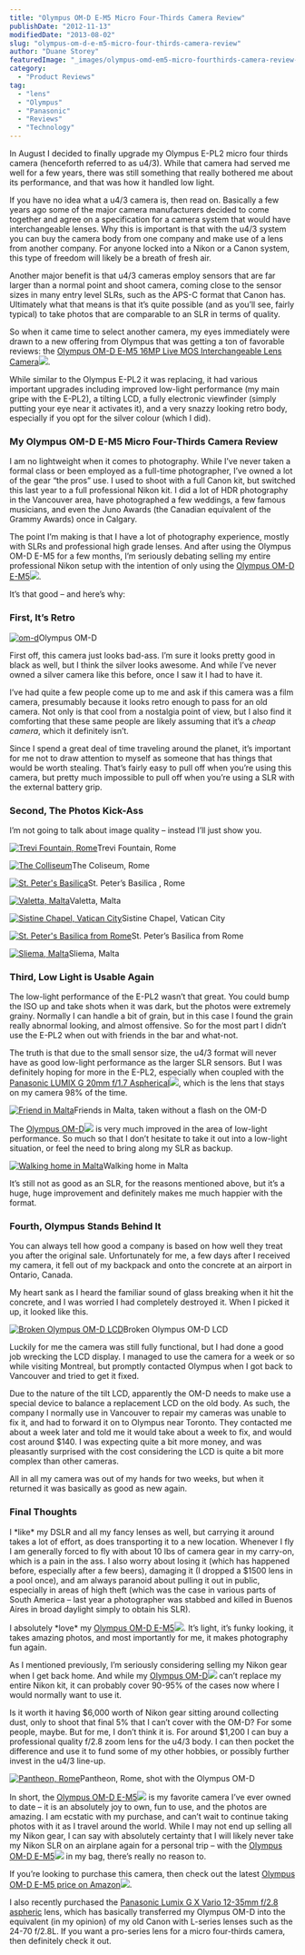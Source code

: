 ```yaml
---
title: "Olympus OM-D E-M5 Micro Four-Thirds Camera Review"
publishDate: "2012-11-13"
modifiedDate: "2013-08-02"
slug: "olympus-om-d-e-m5-micro-four-thirds-camera-review"
author: "Duane Storey"
featuredImage: "_images/olympus-omd-em5-micro-fourthirds-camera-review-featured.jpg"
category:
  - "Product Reviews"
tag:
  - "lens"
  - "Olympus"
  - "Panasonic"
  - "Reviews"
  - "Technology"
---
```


In August I decided to finally upgrade my Olympus E-PL2 micro four thirds camera (henceforth referred to as u4/3). While that camera had served me well for a few years, there was still something that really bothered me about its performance, and that was how it handled low light.

If you have no idea what a u4/3 camera is, then read on. Basically a few years ago some of the major camera manufacturers decided to come together and agree on a specification for a camera system that would have interchangeable lenses. Why this is important is that with the u4/3 system you can buy the camera body from one company and make use of a lens from another company. For anyone locked into a Nikon or a Canon system, this type of freedom will likely be a breath of fresh air.

Another major benefit is that u4/3 cameras employ sensors that are far larger than a normal point and shoot camera, coming close to the sensor sizes in many entry level SLRs, such as the APS-C format that Canon has. Ultimately what that means is that it’s quite possible (and as you’ll see, fairly typical) to take photos that are comparable to an SLR in terms of quality.

So when it came time to select another camera, my eyes immediately were drawn to a new offering from Olympus that was getting a ton of favorable reviews: the [Olympus OM-D E-M5 16MP Live MOS Interchangeable Lens Camera](http://www.amazon.com/gp/product/B0074WDFHM/ref=as_li_tf_tl?ie=UTF8&camp=1789&creative=9325&creativeASIN=B0074WDFHM&linkCode=as2&tag=duanstor-20)![](_images/_images/_images/_images/_images/_images/_images/_images/http://www.assoc-amazon.com/e/ir?t=duanstor-20&l=as2&o=1&a=B0074WDFHM).

While similar to the Olympus E-PL2 it was replacing, it had various important upgrades including improved low-light performance (my main gripe with the E-PL2), a tilting LCD, a fully electronic viewfinder (simply putting your eye near it activates it), and a very snazzy looking retro body, especially if you opt for the silver colour (which I did).

### My Olympus OM-D E-M5 Micro Four-Thirds Camera Review

I am no lightweight when it comes to photography. While I’ve never taken a formal class or been employed as a full-time photographer, I’ve owned a lot of the gear “the pros” use. I used to shoot with a full Canon kit, but switched this last year to a full professional Nikon kit. I did a lot of HDR photography in the Vancouver area, have photographed a few weddings, a few famous musicians, and even the Juno Awards (the Canadian equivalent of the Grammy Awards) once in Calgary.

The point I’m making is that I have a lot of photography experience, mostly with SLRs and professional high grade lenses. And after using the Olympus OM-D E-M5 for a few months, I’m seriously debating selling my entire professional Nikon setup with the intention of only using the [Olympus OM-D E-M5](http://www.amazon.com/gp/product/B0074WDFHM/ref=as_li_tf_tl?ie=UTF8&camp=1789&creative=9325&creativeASIN=B0074WDFHM&linkCode=as2&tag=duanstor-20)![](_images/_images/_images/_images/_images/_images/_images/_images/http://www.assoc-amazon.com/e/ir?t=duanstor-20&l=as2&o=1&a=B0074WDFHM).

It’s that good – and here’s why:

### First, It’s Retro

[![](_images/olympus-omd-em5-micro-fourthirds-camera-review-3.jpg "om-d")](http://www.migratorynerd.com/wordpress/wp-content/uploads/2012/11/om-d.jpg)Olympus OM-D



First off, this camera just looks bad-ass. I’m sure it looks pretty good in black as well, but I think the silver looks awesome. And while I’ve never owned a silver camera like this before, once I saw it I had to have it.

I’ve had quite a few people come up to me and ask if this camera was a film camera, presumably because it looks retro enough to pass for an old camera. Not only is that cool from a nostalgia point of view, but I also find it comforting that these same people are likely assuming that it’s a *cheap camera*, which it definitely isn’t.

Since I spend a great deal of time traveling around the planet, it’s important for me not to draw attention to myself as someone that has things that would be worth stealing. That’s fairly easy to pull off when you’re using this camera, but pretty much impossible to pull off when you’re using a SLR with the external battery grip.

### Second, The Photos Kick-Ass

I’m not going to talk about image quality – instead I’ll just show you.

[![](_images/olympus-omd-em5-micro-fourthirds-camera-review-4.jpg "Trevi Fountain, Rome")](_images/olympus-omd-em5-micro-fourthirds-camera-review-4.jpg)Trevi Fountain, Rome



[![](_images/olympus-omd-em5-micro-fourthirds-camera-review-5.jpg "The Colliseum")](_images/olympus-omd-em5-micro-fourthirds-camera-review-5.jpg)The Coliseum, Rome



[![](_images/olympus-omd-em5-micro-fourthirds-camera-review-6.jpg "St. Peter's Basilica ")](_images/olympus-omd-em5-micro-fourthirds-camera-review-6.jpg)St. Peter’s Basilica , Rome



[![](_images/olympus-omd-em5-micro-fourthirds-camera-review-7.jpg "Valetta, Malta")](_images/olympus-omd-em5-micro-fourthirds-camera-review-7.jpg)Valetta, Malta



[![](_images/olympus-omd-em5-micro-fourthirds-camera-review-8.jpg "Sistine Chapel, Vatican City")](_images/olympus-omd-em5-micro-fourthirds-camera-review-8.jpg)Sistine Chapel, Vatican City



[![](_images/olympus-omd-em5-micro-fourthirds-camera-review-9.jpg "St. Peter's Basilica from Rome")](_images/olympus-omd-em5-micro-fourthirds-camera-review-9.jpg)St. Peter’s Basilica from Rome



[![](_images/olympus-omd-em5-micro-fourthirds-camera-review-10.jpg "Sliema, Malta")](_images/olympus-omd-em5-micro-fourthirds-camera-review-10.jpg)Sliema, Malta



### Third, Low Light is Usable Again

The low-light performance of the E-PL2 wasn’t that great. You could bump the ISO up and take shots when it was dark, but the photos were extremely grainy. Normally I can handle a bit of grain, but in this case I found the grain really abnormal looking, and almost offensive. So for the most part I didn’t use the E-PL2 when out with friends in the bar and what-not.

The truth is that due to the small sensor size, the u4/3 format will never have as good low-light performance as the larger SLR sensors. But I was definitely hoping for more in the E-PL2, especially when coupled with the [Panasonic LUMIX G 20mm f/1.7 Aspherical](http://www.amazon.com/gp/product/B002IKLJVE/ref=as_li_tf_tl?ie=UTF8&camp=1789&creative=9325&creativeASIN=B002IKLJVE&linkCode=as2&tag=duanstor-20)![](_images/http://www.assoc-amazon.com/e/ir?t=duanstor-20&l=as2&o=1&a=B002IKLJVE), which is the lens that stays on my camera 98% of the time.

[![](_images/olympus-omd-em5-micro-fourthirds-camera-review-12.jpg "Friend in Malta")](http://www.migratorynerd.com/wordpress/wp-content/uploads/2012/11/oly6.jpg)Friends in Malta, taken without a flash on the OM-D



The [Olympus OM-D](http://www.amazon.com/gp/product/B0074WDFHM/ref=as_li_tf_tl?ie=UTF8&camp=1789&creative=9325&creativeASIN=B0074WDFHM&linkCode=as2&tag=duanstor-20)![](_images/_images/_images/_images/_images/_images/_images/_images/http://www.assoc-amazon.com/e/ir?t=duanstor-20&l=as2&o=1&a=B0074WDFHM) is very much improved in the area of low-light performance. So much so that I don’t hesitate to take it out into a low-light situation, or feel the need to bring along my SLR as backup.

[![](_images/olympus-omd-em5-micro-fourthirds-camera-review-14.jpg "Walking home in Malta")](http://www.migratorynerd.com/wordpress/wp-content/uploads/2012/11/oly5.jpg)Walking home in Malta



It’s still not as good as an SLR, for the reasons mentioned above, but it’s a huge, huge improvement and definitely makes me much happier with the format.

### Fourth, Olympus Stands Behind It

You can always tell how good a company is based on how well they treat you after the original sale. Unfortunately for me, a few days after I received my camera, it fell out of my backpack and onto the concrete at an airport in Ontario, Canada.

My heart sank as I heard the familiar sound of glass breaking when it hit the concrete, and I was worried I had completely destroyed it. When I picked it up, it looked like this.

[![](_images/olympus-omd-em5-micro-fourthirds-camera-review-15.jpg "Broken Olympus OM-D LCD")](http://www.migratorynerd.com/wordpress/wp-content/uploads/2012/11/272351_10152051239780637_1832697275_o.jpg)Broken Olympus OM-D LCD



Luckily for me the camera was still fully functional, but I had done a good job wrecking the LCD display. I managed to use the camera for a week or so while visiting Montreal, but promptly contacted Olympus when I got back to Vancouver and tried to get it fixed.

Due to the nature of the tilt LCD, apparently the OM-D needs to make use a special device to balance a replacement LCD on the old body. As such, the company I normally use in Vancouver to repair my cameras was unable to fix it, and had to forward it on to Olympus near Toronto. They contacted me about a week later and told me it would take about a week to fix, and would cost around $140. I was expecting quite a bit more money, and was pleasantly surprised with the cost considering the LCD is quite a bit more complex than other cameras.

All in all my camera was out of my hands for two weeks, but when it returned it was basically as good as new again.

### Final Thoughts

I \*like\* my DSLR and all my fancy lenses as well, but carrying it around takes a lot of effort, as does transporting it to a new location. Whenever I fly I am generally forced to fly with about 10 lbs of camera gear in my carry-on, which is a pain in the ass. I also worry about losing it (which has happened before, especially after a few beers), damaging it (I dropped a $1500 lens in a pool once), and am always paranoid about pulling it out in public, especially in areas of high theft (which was the case in various parts of South America – last year a photographer was stabbed and killed in Buenos Aires in broad daylight simply to obtain his SLR).

I absolutely \*love\* my [Olympus OM-D E-M5](http://www.amazon.com/gp/product/B0074WDFHM/ref=as_li_tf_tl?ie=UTF8&camp=1789&creative=9325&creativeASIN=B0074WDFHM&linkCode=as2&tag=duanstor-20)![](_images/_images/_images/_images/_images/_images/_images/_images/http://www.assoc-amazon.com/e/ir?t=duanstor-20&l=as2&o=1&a=B0074WDFHM). It’s light, it’s funky looking, it takes amazing photos, and most importantly for me, it makes photography fun again.

As I mentioned previously, I’m seriously considering selling my Nikon gear when I get back home. And while my [Olympus OM-D](http://www.amazon.com/gp/product/B0074WDFHM/ref=as_li_tf_tl?ie=UTF8&camp=1789&creative=9325&creativeASIN=B0074WDFHM&linkCode=as2&tag=duanstor-20)![](_images/_images/_images/_images/_images/_images/_images/_images/http://www.assoc-amazon.com/e/ir?t=duanstor-20&l=as2&o=1&a=B0074WDFHM) can’t replace my entire Nikon kit, it can probably cover 90-95% of the cases now where I would normally want to use it.

Is it worth it having $6,000 worth of Nikon gear sitting around collecting dust, only to shoot that final 5% that I can’t cover with the OM-D? For some people, maybe. But for me, I don’t think it is. For around $1,200 I can buy a professional quality f/2.8 zoom lens for the u4/3 body. I can then pocket the difference and use it to fund some of my other hobbies, or possibly further invest in the u4/3 line-up.

[![](_images/olympus-omd-em5-micro-fourthirds-camera-review-18.jpg "Pantheon, Rome")](_images/olympus-omd-em5-micro-fourthirds-camera-review-18.jpg)Pantheon, Rome, shot with the Olympus OM-D



In short, the [Olympus OM-D E-M5](http://www.amazon.com/gp/product/B0074WDFHM/ref=as_li_tf_tl?ie=UTF8&camp=1789&creative=9325&creativeASIN=B0074WDFHM&linkCode=as2&tag=duanstor-20)![](_images/_images/_images/_images/_images/_images/_images/_images/http://www.assoc-amazon.com/e/ir?t=duanstor-20&l=as2&o=1&a=B0074WDFHM) is my favorite camera I’ve ever owned to date – it is an absolutely joy to own, fun to use, and the photos are amazing. I am ecstatic with my purchase, and can’t wait to continue taking photos with it as I travel around the world. While I may not end up selling all my Nikon gear, I can say with absolutely certainty that I will likely never take my Nikon SLR on an airplane again for a personal trip – with the [Olympus OM-D E-M5](http://www.amazon.com/gp/product/B0074WDFHM/ref=as_li_tf_tl?ie=UTF8&camp=1789&creative=9325&creativeASIN=B0074WDFHM&linkCode=as2&tag=duanstor-20)![](_images/_images/_images/_images/_images/_images/_images/_images/http://www.assoc-amazon.com/e/ir?t=duanstor-20&l=as2&o=1&a=B0074WDFHM) in my bag, there’s really no reason to.

If you’re looking to purchase this camera, then check out the latest [Olympus OM-D E-M5 price on Amazon](http://www.amazon.com/gp/product/B0074WDFHM/ref=as_li_tf_tl?ie=UTF8&camp=1789&creative=9325&creativeASIN=B0074WDFHM&linkCode=as2&tag=duanstor-20)![](_images/_images/_images/_images/_images/_images/_images/_images/http://www.assoc-amazon.com/e/ir?t=duanstor-20&l=as2&o=1&a=B0074WDFHM).

I also recently purchased the [Panasonic Lumix G X Vario 12-35mm f/2.8 aspheric](http://www.amazon.com/gp/product/B00843ERMW/ref=as_li_qf_sp_asin_il_tl?ie=UTF8&camp=1789&creative=9325&creativeASIN=B00843ERMW&linkCode=as2&tag=duanstor-20) lens, which has basically transferred my Olympus OM-D into the equivalent (in my opinion) of my old Canon with L-series lenses such as the 24-70 f/2.8L. If you want a pro-series lens for a micro four-thirds camera, then definitely check it out.